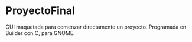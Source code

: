 # ProyectoFinal
GUI maquetada para comenzar directamente un proyecto. Programada en Builder con C, para GNOME.
